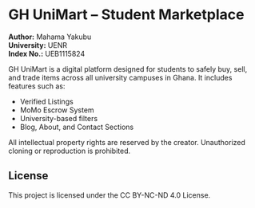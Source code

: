 # GH UniMart – Student Marketplace

**Author:** Mahama Yakubu  
**University:** UENR  
**Index No.:** UEB1115824  

GH UniMart is a digital platform designed for students to safely buy, sell, and trade items across all university campuses in Ghana. It includes features such as:

-  Verified Listings
-  MoMo Escrow System
-  University-based filters
-  Blog, About, and Contact Sections

All intellectual property rights are reserved by the creator. Unauthorized cloning or reproduction is prohibited.

## License
This project is licensed under the CC BY-NC-ND 4.0 License.
